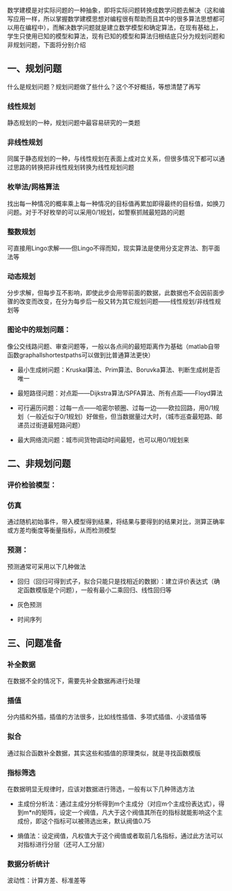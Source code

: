 数学建模是对实际问题的一种抽象，即将实际问题转换成数学问题去解决（这和编写应用一样，所以掌握数学建模思想对编程很有帮助而且其中的很多算法思想都可以用在编程中），而解决数学问题就是建立数学模型和确定算法，在现有基础上，学生只使用已知的模型和算法，现有已知的模型和算法归根结底只分为规划问题和非规划问题，下面将分别介绍

## 一、规划问题

什么是规划问题？规划问题做了些什么？这个不好概括，等想清楚了再写

### 线性规划

静态规划的一种，规划问题中最容易研究的一类题

### 非线性规划

同属于静态规划的一种，与线性规划在表面上成对立关系，但很多情况下都可以通过思路的转换把非线性规划转换为线性规划问题

### 枚举法/网格算法

找出每一种情况的概率乘上每一种情况的目标值再累加即得最终的目标值，如换刀问题。对于不好枚举的可以采用0/1规划，如警察抓贼最短路的问题


### 整数规划

可直接用Lingo求解——但Lingo不得而知，现实算法是使用分支定界法、割平面法等

### 动态规划

分步求解，但每步互不影响，即使此步会用带前面的数据，此数据也不会因前面步骤的改变而改变，在分为每步后一般又转为其它规划问题——线性规划/非线性规划等

### 图论中的规划问题：

像公交线路问题、审查问题等，一般以各点间的最短距离作为基础（matlab自带函数graphallshortestpaths可以做到比普通算法更快）

* 最小生成树问题：Kruskal算法、Prim算法、Boruvka算法、判断生成树是否唯一  

* 最短路径问题：对点距——Dijkstra算法/SPFA算法、所有点距——Floyd算法

* 可行遍历问题：过每一点——哈密尔顿圈、过每一边——欧拉回路，用0/1规划（一般近似于0/1规划）好做些，但当数据量过大时，（城市巡查最短路、邮递员过街道最短路问题）

* 最大网络流问题：城市间货物调动时间最短，也可以用0/1规划来


## 二、非规划问题

### 评价检验模型：

### 仿真

通过随机初始事件，带入模型得到结果，将结果与要得到的结果对比，测算正确率或方差均衡度等衡量指标，从而检测模型


### 预测：

预测通常可采用以下几种做法

* 回归（回归可得到式子，拟合只能只是找相近的数据）：建立评价表达式（确定函数模版是个问题），一般有最小二乘回归、线性回归等

* 灰色预测

* 时间序列







## 三、问题准备

### 补全数据

在数据不全的情况下，需要先补全数据再进行处理

### 插值

分内插和外插，插值的方法很多，比如线性插值、多项式插值、小波插值等

### 拟合

通过拟合函数补全数据，其实这些和插值的原理类似，就是寻找函数模版

### 指标筛选

在数据明显无规律时，应该对数据进行筛选，一般有以下几种筛选方法

* 主成份分析法：通过主成分分析得到m个主成分（对应m个主成份表达式），得到m*n的矩阵，设定一个阀值，凡大于这个阀值其所在的指标就能影响这个主成份，即这个指标可以被筛选出来，默认阀值0.75

* 熵值法：设定阀值，凡权值大于这个阀值或者取前几名指标，通过此方法可以对指标进行分层（还可人工分层）


### 数据分析统计

波动性：计算方差、标准差等
